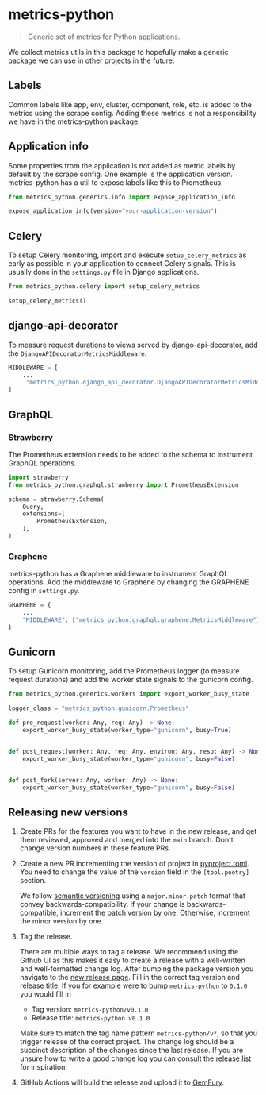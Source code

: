 # metrics-python

> Generic set of metrics for Python applications.

We collect metrics utils in this package to hopefully make a generic package we
can use in other projects in the future.

## Labels

Common labels like app, env, cluster, component, role, etc. is added to the
metrics using the scrape config. Adding these metrics is not a responsibility we
have in the metrics-python package.

## Application info

Some properties from the application is not added as metric labels by default by
the scrape config. One example is the application version. metrics-python has a
util to expose labels like this to Prometheus.

```python
from metrics_python.generics.info import expose_application_info

expose_application_info(version="your-application-version")
```

## Celery

To setup Celery monitoring, import and execute `setup_celery_metrics` as early
as possible in your application to connect Celery signals. This is usually done
in the `settings.py` file in Django applications.

```python
from metrics_python.celery import setup_celery_metrics

setup_celery_metrics()
```

## django-api-decorator

To measure request durations to views served by django-api-decorator, add the `DjangoAPIDecoratorMetricsMiddleware`.

```python
MIDDLEWARE = [
    ...
     "metrics_python.django_api_decorator.DjangoAPIDecoratorMetricsMiddleware",
]
```

## GraphQL

### Strawberry

The Prometheus extension needs to be added to the schema to instrument GraphQL
operations.

```python
import strawberry
from metrics_python.graphql.strawberry import PrometheusExtension

schema = strawberry.Schema(
    Query,
    extensions=[
        PrometheusExtension,
    ],
)
```

### Graphene

metrics-python has a Graphene middleware to instrument GraphQL operations. Add
the middleware to Graphene by changing the GRAPHENE config in `settings.py`.

```python
GRAPHENE = {
    ...
    "MIDDLEWARE": ["metrics_python.graphql.graphene.MetricsMiddleware"],
}
```

## Gunicorn

To setup Gunicorn monitoring, add the Prometheus logger (to measure request
durations) and add the worker state signals to the gunicorn config.

```python
from metrics_python.generics.workers import export_worker_busy_state

logger_class = "metrics_python.gunicorn.Prometheus"

def pre_request(worker: Any, req: Any) -> None:
    export_worker_busy_state(worker_type="gunicorn", busy=True)


def post_request(worker: Any, req: Any, environ: Any, resp: Any) -> None:
    export_worker_busy_state(worker_type="gunicorn", busy=False)


def post_fork(server: Any, worker: Any) -> None:
    export_worker_busy_state(worker_type="gunicorn", busy=False)
```

## Releasing new versions

1. Create PRs for the features you want to have in the new release, and get them
   reviewed, approved and merged into the `main` branch. Don't change version
   numbers in these feature PRs.

2. Create a new PR incrementing the version of project in
   [pyproject.toml](https://github.com/kolonialno/metrics-python/edit/main/pyproject.toml).
   You need to change the value of the `version` field in the `[tool.poetry]`
   section.

   We follow [semantic versioning](https://semver.org/) using a
   `major.minor.patch` format that convey backwards-compatibility. If your
   change is backwards-compatible, increment the patch version by one.
   Otherwise, increment the minor version by one.

3. Tag the release.

   There are multiple ways to tag a release. We recommend using the Github UI as
   this makes it easy to create a release with a well-written and well-formatted
   change log. After bumping the package version you navigate to the
   [new release page](https://github.com/kolonialno/metrics-python/releases/new). Fill in
   the correct tag version and release title. If you for example were to bump
   `metrics-python` to `0.1.0` you would fill in

   - Tag version: `metrics-python/v0.1.0`
   - Release title: `metrics-python v0.1.0`

   Make sure to match the tag name pattern `metrics-python/v*`, so that you trigger
   release of the correct project. The change log should be a succinct
   description of the changes since the last release. If you are unsure how to
   write a good change log you can consult the
   [release list](https://github.com/kolonialno/metrics-python/releases) for inspiration.

4. GitHub Actions will build the release and upload it to
   [GemFury](https://manage.fury.io/dashboard/oda).
